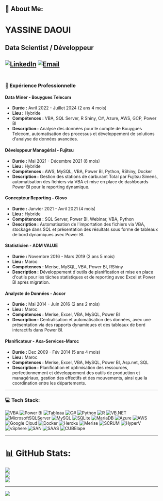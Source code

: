 ## 💫 **About Me:**
# **YASSINE DAOUI**  
## **Data Scientist / Développeur**  
[![LinkedIn](https://img.shields.io/badge/LinkedIn-%230077B5.svg?logo=linkedin&logoColor=white)](https://linkedin.com/in/yassine-daoui-56a7ab1a0) [![Email](https://img.shields.io/badge/Email-D14836?logo=gmail&logoColor=white)](mailto:daoui00yassine@gmail.com)  
<br>  
---  

### 🔭 **Expérience Professionnelle**  

#### **Data Miner - Bouygues Telecom**  
- **Durée :** Avril 2022 - Juillet 2024 (2 ans 4 mois)  
- **Lieu :** Hybride  
- **Compétences :** VBA, SQL Server, R Shiny, C#, Azure, AWS, GCP, Power BI  
- **Description :** Analyse des données pour le compte de Bouygues Telecom, automatisation des processus et développement de solutions d'analyse de données avancées.  

#### **Développeur Managérial - Fujitsu**  
- **Durée :** Mai 2021 - Décembre 2021 (8 mois)  
- **Lieu :** Hybride  
- **Compétences :** AWS, MySQL, VBA, Power BI, Python, RShiny, Docker  
- **Description :** Gestion des stations de carburant Total par Fujitsu Simens, automatisation des fichiers via VBA et mise en place de dashboards Power BI pour le reporting dynamique.  

#### **Concepteur Reporting - Glovo**  
- **Durée :** Janvier 2021 - Avril 2021 (4 mois)  
- **Lieu :** Hybride  
- **Compétences :** SQL Server, Power BI, Webinar, VBA, Python  
- **Description :** Automatisation de l'importation des fichiers via VBA, stockage dans SQL et présentation des résultats sous forme de tableaux de bord dynamiques avec Power BI.  

#### **Statisticien - ADM VALUE**  
- **Durée :** Novembre 2016 - Mars 2019 (2 ans 5 mois)  
- **Lieu :** Maroc  
- **Compétences :** Merise, MySQL, VBA, Power BI, RShiny  
- **Description :** Développement d'outils de planification et mise en place d'outils pour les tâches statistiques et de reporting avec Excel et Power BI après migration.  

#### **Analyste de Données - Accor**  
- **Durée :** Mai 2014 - Juin 2016 (2 ans 2 mois)  
- **Lieu :** Maroc  
- **Compétences :** Merise, Excel, VBA, MySQL, Power BI  
- **Description :** Centralisation et automatisation des données, avec une présentation via des rapports dynamiques et des tableaux de bord interactifs dans Power BI.  

#### **Planificateur - Axa-Services-Maroc**  
- **Durée :** Dec 2009 - Fév 2014 (5 ans 4 mois)  
- **Lieu :** Maroc  
- **Compétences :** Merise, Excel, VBA, MySQL, Power BI, Asp.net, SQL  
- **Description :** Planification et optimisation des ressources, perfectionnement et développement des outils de production et managériaux, gestion des effectifs et des mouvements, ainsi que la coordination entre les départements.  

---  

### 💻 **Tech Stack:**  
![VBA](https://img.shields.io/badge/VBA-217346?style=for-the-badge&logo=microsoft-excel&logoColor=white) ![Power Bi](https://img.shields.io/badge/power_bi-F2C811?style=for-the-badge&logo=powerbi&logoColor=black) ![Tableau](https://img.shields.io/badge/Tableau-E97627?style=for-the-badge&logo=tableau&logoColor=white) ![C#](https://img.shields.io/badge/c%23-%23239120.svg?style=for-the-badge&logo=csharp&logoColor=white) ![Python](https://img.shields.io/badge/python-3670A0?style=for-the-badge&logo=python&logoColor=ffdd54) ![R](https://img.shields.io/badge/r-%23276DC3.svg?style=for-the-badge&logo=r&logoColor=white) ![VB.NET](https://img.shields.io/badge/VB.NET-512BD4?style=for-the-badge&logo=dotnet&logoColor=white) ![MicrosoftSQLServer](https://img.shields.io/badge/Microsoft%20SQL%20Server-CC2927?style=for-the-badge&logo=microsoft%20sql%20server&logoColor=white) ![MySQL](https://img.shields.io/badge/mysql-4479A1.svg?style=for-the-badge&logo=mysql&logoColor=white) ![SQLite](https://img.shields.io/badge/sqlite-%2307405e.svg?style=for-the-badge&logo=sqlite&logoColor=white) ![MariaDB](https://img.shields.io/badge/MariaDB-003545?style=for-the-badge&logo=mariadb&logoColor=white) ![Azure](https://img.shields.io/badge/azure-%230072C6.svg?style=for-the-badge&logo=microsoftazure&logoColor=white) ![AWS](https://img.shields.io/badge/AWS-%23FF9900.svg?style=for-the-badge&logo=amazon-aws&logoColor=white) ![Google Cloud](https://img.shields.io/badge/GoogleCloud-%234285F4.svg?style=for-the-badge&logo=google-cloud&logoColor=white)  ![Docker](https://img.shields.io/badge/Docker-2496ED?style=for-the-badge&logo=docker&logoColor=white) ![Heroku](https://img.shields.io/badge/Heroku-430098?style=for-the-badge&logo=heroku&logoColor=white) ![Merise](https://img.shields.io/badge/Merise-000000?style=for-the-badge&logo=bookstack&logoColor=white) ![SCRUM](https://img.shields.io/badge/SCRUM-6DB33F?style=for-the-badge&logo=scrumalliance&logoColor=white) ![HyperV](https://img.shields.io/badge/HyperV-0078D4?style=for-the-badge&logo=microsoft&logoColor=white) ![vSphere](https://img.shields.io/badge/vSphere-607078?style=for-the-badge&logo=vmware&logoColor=white) ![SAN](https://img.shields.io/badge/SAN-000000?style=for-the-badge&logo=storage&logoColor=white) ![SAAS](https://img.shields.io/badge/SAAS-FF6C37?style=for-the-badge&logo=cloud&logoColor=white)  ![CUBElape](https://img.shields.io/badge/CUBElape-000000?style=for-the-badge&logo=cube&logoColor=white)  

---  

# 📊 **GitHub Stats:**  
![](https://github-readme-stats.vercel.app/api?username=YDaoui&theme=dark&hide_border=false&include_all_commits=false&count_private=true)  
![](https://github-readme-streak-stats.herokuapp.com/?user=YDaoui&theme=dark&hide_border=false)  
![](https://github-readme-stats.vercel.app/api/top-langs/?username=YDaoui&theme=dark&hide_border=false&include_all_commits=false&count_private=true&layout=compact)  

---  
[![](https://visitcount.itsvg.in/api?id=YDaoui&icon=0&color=0)](https://visitcount.itsvg.in)  

<!-- Proudly created with GPRM ( https://gprm.itsvg.in ) -->

